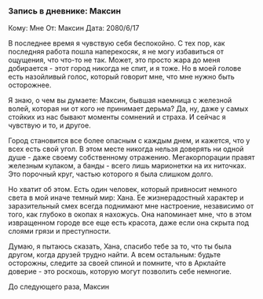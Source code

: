 ### Запись в дневнике: Максин

Кому: Мне
От: Максин
Дата: 2080/6/17

В последнее время я чувствую себя беспокойно. С тех пор, как последняя работа пошла наперекосяк, я не могу избавиться от ощущения, что что-то не так. Может, это просто жара до меня добирается - этот город никогда не спит, и я тоже. Но в моей голове есть назойливый голос, который говорит мне, что мне нужно быть осторожнее.

Я знаю, о чем вы думаете: Максин, бывшая наемница с железной волей, которая ни от кого не принимает дерьма? Да, ну, даже у самых стойких из нас бывают моменты сомнений и страха. И сейчас я чувствую и то, и другое.

Город становится все более опасным с каждым днем, и кажется, что у всех есть свой угол. В этом месте никогда нельзя доверять ни одной душе - даже своему собственному отражению. Мегакорпорации правят железным кулаком, а банды - всего лишь марионетки на их ниточках. Это порочный круг, частью которого я была слишком долго.

Но хватит об этом. Есть один человек, который привносит немного света в мой иначе темный мир: Хана. Ее жизнерадостный характер и заразительный смех всегда поднимают мне настроение, независимо от того, как глубоко в окопах я нахожусь. Она напоминает мне, что в этом извращенном городе все еще есть красота, даже если она скрыта под слоями грязи и преступности.

Думаю, я пытаюсь сказать, Хана, спасибо тебе за то, что ты была другом, когда друзей трудно найти. А всем остальным: будьте осторожны, следите за своей спиной и помните, что в Арклайте доверие - это роскошь, которую могут позволить себе немногие.

До следующего раза,
Максин
